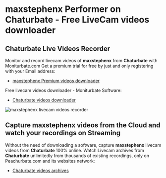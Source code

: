 # maxstephenx Performer on Chaturbate - Free LiveCam videos downloader

## Chaturbate Live Videos Recorder

Monitor and record livecam videos of **maxstephenx** from **Chaturbate** with Moniturbate.com
Get a premium trial for free by just and only registering with your Email address:
* [maxstephenx Premium videos downloader](https://moniturbate.com/request-demo-licence-key.html)

Free livecam videos downloader - Moniturbate Software:
* [Chaturbate videos downloader](https://moniturbate.com/moniturbate-download-software.html)

![maxstephenx livecam videos recorder](https://peachurnet.com/templates/moniturbate-software.png)


## Capture maxstephenx videos from the Cloud and watch your recordings on Streaming

Without the need of downloading a software, capture **maxstephenx** livecam videos from **Chaturbate** 100% online.
Watch Livecam archives from **Chaturbate** unlimitedly from thousands of existing recordings, only on Peachurbate.com and its websites network:
* [Chaturbate videos archives](https://peachurnet.com/)